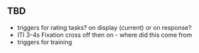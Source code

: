 ## TBD

- triggers for rating tasks? on display (current) or on response?
- ITI 3-4s Fixation cross off then on -  where did this come from
- triggers for training
